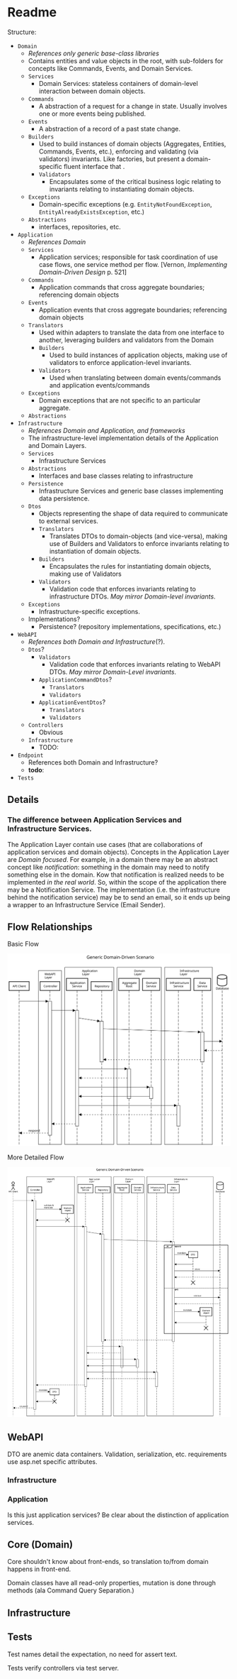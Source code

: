 # Readme

<!--
Tenets:

- Messages are DTOs [Dahan]
- MVC models are messages [Ritchie]
- DTOs require adaptation to to domain objects (aggregates, entities, value objects). [Ritchie]
- "Application service are responsible for task coordination of use case flows, one service method per flow". [Vernon]
- [An application service is a command handler for a specific aggregate. One aggregate has one application service whose purpose is to orchestrate how commands will be fulfilled.](https://github.com/Elders/Cronus/blob/master/docs/cronus-framework/domain-modeling/handlers/application-services.md#:~:text=an%20application%20service%20is%20a%20command%20handler%20for%20a%20specific%20aggregate.%20one%20aggregate%20has%20one%20application%20service%20whose%20purpose%20is%20to%20orchestrate%20how%20commands%20will%20be%20fulfilled)
- "Command Handler (semantically an Application Service)" [Vernon]
- Application Services are command handlers that handle a use case. --> <!--"Application Services are command handlers ... [that handle a use case]"-->
<!--
  - A application service has a one-to-one relationship with an aggregate as an application-level aggregate facade. [Ritchie, paraphrasing Evans?]
- "Integration across the boundaries necessarily will involve some translation, which you can analyze explicitly." [Evans]
- "Integration of functionality and data [across bounded contexts] must go through a translation. 
  - An Anti-corruption layer is composed of an adapter and a translator.

- "[Two bounded contexts ] are not in the same CONTEXT and should stop trying to share code until some changes are made." [Evans]
- "Code reuse between BOUNDED CONTEXTS is a hazard to be avoided." [Evans]
- [A Context Map Describes] the points of contact between the models, outlining explicit translation for any communication and highlighting any sharing. 
- Upstream and downstream subsystems separate naturally into two BOUNDED CONTEXTS. 

**
A message, or anything arriving over-the-wire (transport) is modeled as a DTO to the receiver.  The message data has transport-level constraints that are often at odds with the application/domain constraints and must be validated and translated before being "executed."
**

Smells:

 - There isn't a one-to-one relationship between application services and aggregates. [Ritchie]

Practices:

- Command always through web API. [Ritchie]
- Web API Validates, Domain Validates, Adapters Validate
- Adapters always involve translation or a translator. [Ritchie] or [Martin]
-->
Structure:

- `Domain`
  - _References only generic base-class libraries_
  - Contains entities and value objects in the root, with sub-folders for concepts like Commands, Events, and Domain Services.
  - `Services`
    - Domain Services: stateless containers of domain-level interaction between domain objects.
  - `Commands`
    - A abstraction of a request for a change in state.  Usually involves one or more events being published.
  - `Events`
    - A abstraction of a record of a past state change.
  - `Builders`
    - Used to build instances of domain objects (Aggregates, Entities, Commands, Events, etc.), enforcing and validating (via validators) invariants.  Like factories, but present a domain-specific fluent interface that .
    - `Validators`
      - Encapsulates some of the critical business logic relating to invariants relating to instantiating domain objects. 
  - `Exceptions`
    - Domain-specific exceptions (e.g. `EntityNotFoundException`, `EntityAlreadyExistsException`, etc.)
  - `Abstractions`
    - interfaces, repositories, etc.
- `Application`
  - _References Domain_
  - `Services`
    - Application services; responsible for task coordination of use case flows, one service method per flow. \[Vernon, _Implementing Domain-Driven Design_ p. 521\]
  - `Commands`
    - Application commands that cross aggregate boundaries; referencing domain objects
  - `Events`
    - Application events that cross aggregate boundaries; referencing domain objects
  - `Translators`
    - Used within adapters to translate the data from one interface to another, leveraging builders and validators from the Domain
    - `Builders`
      - Used to build instances of application objects, making use of validators to enforce application-level invariants.
    - `Validators`
      - Used when translating between domain events/commands and application events/commands
  - `Exceptions`
    - Domain exceptions that are not specific to an particular aggregate.
  - `Abstractions`
- `Infrastructure`
  - _References Domain and Application, and frameworks_
  - The infrastructure-level implementation details of the Application and Domain Layers.
  - `Services`
    - Infrastructure Services
  - `Abstractions`
    - Interfaces and base classes relating to infrastructure
  - `Persistence`
    - Infrastructure Services and generic base classes implementing data persistence.
  - `Dtos`
    - Objects representing the shape of data required to communicate to external services.
    - `Translators`
      - Translates DTOs to domain-objects (and vice-versa), making use of Builders and Validators to enforce invariants relating to instantiation of domain objects.
    - `Builders`
      - Encapsulates the rules for instantiating domain objects, making use of Validators
    - `Validators`
      - Validation code that enforces invariants relating to infrastructure DTOs. _May mirror Domain-level invariants_.
  - `Exceptions`
    - Infrastructure-specific exceptions.
  - Implementations?
    - Persistence? (repository implementations, specifications, etc.)
- `WebAPI`
  - _References both Domain and Infrastructure_(?).
  - `Dtos`?
    - `Validators`
      - Validation code that enforces invariants relating to WebAPI DTOs.  _May mirror Domain-Level invariants_.
    - `ApplicationCommandDtos`?
      - `Translators`
      - `Validators`
    - `ApplicationEventDtos`?
      - `Translators`
      - `Validators`
  - `Controllers`
    - Obvious
  - `Infrastructure`
    - TODO:
- `Endpoint`
  - References both Domain and Infrastructure?
  - **todo**:
- `Tests`

## Details

### The difference between Application Services and Infrastructure Services.

The Application Layer contain use cases (that are collaborations of application services and domain objects).  Concepts in the Application Layer are _Domain focused_.  For example, in a domain there may be an abstract concept like _notification_: something in the domain may need to notify something else in the domain.  Kow that notification is realized needs to be implemented _in the real world_.  So, within the scope of the application there may be a Notification Service.  The implementation (i.e. the infrastructure behind the notification service) may be to send an email, so it ends up being a wrapper to an Infrastructure Service (Email Sender).

## Flow Relationships

Basic Flow

![generic](docs/generic-ddd-sequence.svg)

More Detailed Flow

![specific](docs/specific-ddd-sequence.svg)

## WebAPI

DTO are anemic data containers. Validation, serialization, etc. requirements use asp.net specific attributes. 

### Infrastructure

### Application
Is this just application services?  Be clear about the distinction of application services.

## Core (Domain)

Core shouldn't know about front-ends, so translation to/from domain happens in front-end.

Domain classes have all read-only properties, mutation is done through methods (ala Command Query Separation.)

## Infrastructure

## Tests

Test names detail the expectation, no need for assert text.

Tests verify controllers via test server.

[Vernon]: https://todo
[Dahan]: https://todo
<!--
John: places for EDA to fit... 
-->
<!--
Evans' services:
- routing service
- NetworkTraversalService
- NetListImportService
- QueryService

Vernon's Services:
- DiscussionService (domain)
- SchedulingService (domain)
- TenantIdentityService (application)
- tenantProvisioningService
- CustomerApplicationService (application)
- pricingService (domain)
-->
